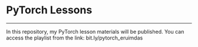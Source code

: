 # PyTorch Lessons
------
In this repository, my PyTorch lesson materials will be published. You can access the playlist from the link: bit.ly/pytorch_eruimdas
